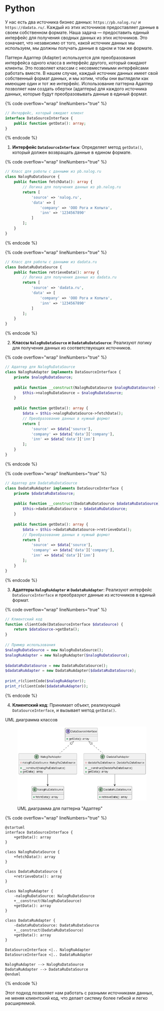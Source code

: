 # Python

У нас есть два источника бизнес данных: `https://pb.nalog.ru/` и `https://dadata.ru/`. Каждый из этих источников предоставляет данные в своем собственном формате. Наша задача — предоставить единый интерфейс для получения сводных данных из этих источников. Это означает, что независимо от того, какой источник данных мы используем, мы должны получать данные в одном и том же формате.

Паттерн Адаптер (Adapter) используется для преобразования интерфейса одного класса в интерфейс другого, который ожидают клиенты. Это позволяет классам с несовместимыми интерфейсами работать вместе. В нашем случае, каждый источник данных имеет свой собственный формат данных, и мы хотим, чтобы они выглядели как имеющие один и тот же интерфейс. Использование паттерна Адаптер позволяет нам создать обертки (адаптеры) для каждого источника данных, которые будут преобразовывать данные в единый формат.

{% code overflow="wrap" lineNumbers="true" %}
```php
// Интерфейс, который ожидает клиент
interface DataSourceInterface {
    public function getData(): array;
}
```
{% endcode %}

1. **Интерфейс `DataSourceInterface`**: Определяет метод `getData()`, который должен возвращать данные в едином формате.

{% code overflow="wrap" lineNumbers="true" %}
```php
// Класс для работы с данными из pb.nalog.ru
class NalogRuDataSource {
    public function fetchData(): array {
        // Логика для получения данных из pb.nalog.ru
        return [
            'source' => 'nalog.ru',
            'data' => [
                'company' => 'ООО Рога и Копыта',
                'inn' => '1234567890'
            ]
        ];
    }
}
```
{% endcode %}

{% code overflow="wrap" lineNumbers="true" %}
```php
// Класс для работы с данными из dadata.ru
class DadataRuDataSource {
    public function retrieveData(): array {
        // Логика для получения данных из dadata.ru
        return [
            'source' => 'dadata.ru',
            'data' => [
                'company' => 'ООО Рога и Копыта',
                'inn' => '1234567890'
            ]
        ];
    }
}
```
{% endcode %}

2. **Классы `NalogRuDataSource` и `DadataRuDataSource`**: Реализуют логику для получения данных из соответствующих источников.

{% code overflow="wrap" lineNumbers="true" %}
```php
// Адаптер для NalogRuDataSource
class NalogRuAdapter implements DataSourceInterface {
    private $nalogRuDataSource;

    public function __construct(NalogRuDataSource $nalogRuDataSource) {
        $this->nalogRuDataSource = $nalogRuDataSource;
    }

    public function getData(): array {
        $data = $this->nalogRuDataSource->fetchData();
        // Преобразование данных в нужный формат
        return [
            'source' => $data['source'],
            'company' => $data['data']['company'],
            'inn' => $data['data']['inn']
        ];
    }
}
```
{% endcode %}

{% code overflow="wrap" lineNumbers="true" %}
```php
// Адаптер для DadataRuDataSource
class DadataRuAdapter implements DataSourceInterface {
    private $dadataRuDataSource;

    public function __construct(DadataRuDataSource $dadataRuDataSource) {
        $this->dadataRuDataSource = $dadataRuDataSource;
    }

    public function getData(): array {
        $data = $this->dadataRuDataSource->retrieveData();
        // Преобразование данных в нужный формат
        return [
            'source' => $data['source'],
            'company' => $data['data']['company'],
            'inn' => $data['data']['inn']
        ];
    }
}
```
{% endcode %}

3. **Адаптеры `NalogRuAdapter` и `DadataRuAdapter`**: Реализуют интерфейс `DataSourceInterface` и преобразуют данные из источников в единый формат.

{% code overflow="wrap" lineNumbers="true" %}
```php
// Клиентский код
function clientCode(DataSourceInterface $dataSource) {
    return $dataSource->getData();
}

// Пример использования
$nalogRuDataSource = new NalogRuDataSource();
$nalogRuAdapter = new NalogRuAdapter($nalogRuDataSource);

$dadataRuDataSource = new DadataRuDataSource();
$dadataRuAdapter = new DadataRuAdapter($dadataRuDataSource);

print_r(clientCode($nalogRuAdapter));
print_r(clientCode($dadataRuAdapter));
```
{% endcode %}

4. **Клиентский код**: Принимает объект, реализующий `DataSourceInterface`, и вызывает метод `getData()`.

UML диаграмма классов

<figure><img src="../../../../../.gitbook/assets/image (47).png" alt=""><figcaption><p>UML диаграмма для паттерна "Адаптер"</p></figcaption></figure>

{% code overflow="wrap" lineNumbers="true" %}
```plant-uml
@startuml
interface DataSourceInterface {
    +getData(): array
}

class NalogRuDataSource {
    +fetchData(): array
}

class DadataRuDataSource {
    +retrieveData(): array
}

class NalogRuAdapter {
    -nalogRuDataSource: NalogRuDataSource
    +__construct(NalogRuDataSource)
    +getData(): array
}

class DadataRuAdapter {
    -dadataRuDataSource: DadataRuDataSource
    +__construct(DadataRuDataSource)
    +getData(): array
}

DataSourceInterface <|.. NalogRuAdapter
DataSourceInterface <|.. DadataRuAdapter

NalogRuAdapter --> NalogRuDataSource
DadataRuAdapter --> DadataRuDataSource
@enduml
```
{% endcode %}

Этот подход позволяет нам работать с разными источниками данных, не меняя клиентский код, что делает систему более гибкой и легко расширяемой.
